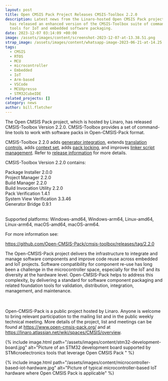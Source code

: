 ```yaml
---
layout: post
title: Open CMSIS Pack Project Releases CMSIS-Toolbox 2.2.0
description: Latest news from the Linaro-hosted Open CMSIS Pack project which
  has released an enhanced version of the CMSIS-Toolbox suite of command-line
  tools for IoT and embedded software packaging.
date: 2023-12-07 03:14:09 +00:00
image: /assets/images/content/screenshot-2023-12-07-at-13.38.51.png
strap_image: /assets/images/content/whatsapp-image-2023-06-21-at-14.25.03.jpeg
tags:
  - CMSIS
  - RTOS
  - MCU
  - microcontroller
  - Embedded
  - IoT
  - Arm-based
  - VSCode
  - MCUXpresso
  - STM32CubeIDE
related_projects: []
category: news
author: bill.fletcher
---
```

The Open CMSIS Pack project, which is hosted by Linaro, has released CMSIS-Toolbox Version 2.2.0. CMSIS-Toolbox provides a set of command-line tools to work with software packs in Open-CMSIS-Pack format.

CMSIS-Toolbox 2.2.0 adds [generator integration](https://github.com/Open-CMSIS-Pack/cmsis-toolbox/blob/main/docs/build-operation.md#generator-integration), extends [translation controls](https://github.com/Open-CMSIS-Pack/cmsis-toolbox/blob/main/docs/YML-Input-Format.md#translation-control), adds [context set](https://github.com/Open-CMSIS-Pack/cmsis-toolbox/blob/main/docs/build-overview.md#working-with-context-set), adds [pack locking](https://github.com/Open-CMSIS-Pack/cmsis-toolbox/blob/main/docs/YML-CBuild-Format.md#pack-locking), and improves [linker script management](https://github.com/Open-CMSIS-Pack/cmsis-toolbox/blob/main/docs/build-overview.md#linker-script-management). Refer to [release information](https://github.com/Open-CMSIS-Pack/cmsis-toolbox/releases/tag/2.2.0) for more details.

CMSIS-Toolbox Version 2.2.0 contains:

Package Installer 2.0.0\
Project Manager 2.2.0\
Build Manager 2.2.0\
Build Invocation Utility 2.2.0\
Pack Verification 1.4.1\
System View Verification 3.3.46\
Generator Bridge 0.9.1

\
Supported platforms: Windows-amd64, Windows-arm64, Linux-amd64, Linux-arm64, macOS-amd64, macOS-arm64.

For more information see:

<https://github.com/Open-CMSIS-Pack/cmsis-toolbox/releases/tag/2.2.0>

The Open-CMSIS-Pack project delivers the infrastructure to integrate and manage software components and improve code reuse across embedded and IoT projects. Software compatibility for component re-use has long been a challenge in the microcontroller space, especially for the IoT and its diversity at the hardware level. Open-CMSIS-Pack helps to address this complexity, by delivering a standard for software component packaging and related foundation tools for validation, distribution, integration, management, and maintenance.

\
\
Open-CMSIS-Pack is a public project hosted by Linaro. Anyone is welcome to bring relevant participation to the mailing list and in the public weekly technical meeting. More details of the project, list and meetings can be found at <https://www.open-cmsis-pack.org/> and at <https://linaro.atlassian.net/wiki/spaces/CMSIS/overview>.

{% include image.html path="/assets/images/content/stm32-development-board.jpg" alt="Picture of an STM32 development board supported by STMicroelectronics tools that leverage Open CMSIS Pack " %}

{% include image.html path="/assets/images/content/microcontroller-based-iot-hardware.jpg" alt="Picture of typical microcontroller-based IoT hardware where Open CMSIS Pack is applicable" %}